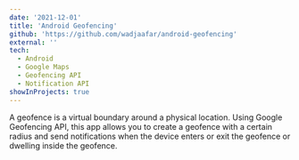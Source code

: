 ```yaml
---
date: '2021-12-01'
title: 'Android Geofencing'
github: 'https://github.com/wadjaafar/android-geofencing'
external: ''
tech:
  - Android
  - Google Maps
  - Geofencing API
  - Notification API
showInProjects: true
---
```


A geofence is a virtual boundary around a physical location. Using Google Geofencing API, this app allows you to create a geofence with a certain radius and send notifications when the device enters or exit the geofence or dwelling inside the geofence.